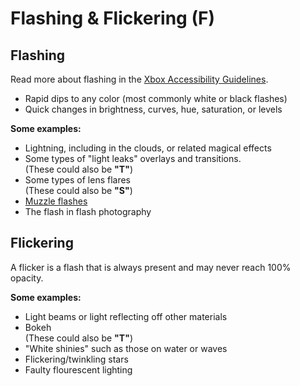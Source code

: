 # Flashing & Flickering **(F)**

## Flashing
Read more about flashing in the [Xbox Accessibility Guidelines](https://web.archive.org/web/20241216140828/https://learn.microsoft.com/en-us/gaming/accessibility/xbox-accessibility-guidelines/118#implementation-guidelines).

- Rapid dips to any color (most commonly white or black flashes)
- Quick changes in brightness, curves, hue, saturation, or levels

**Some examples:**
- Lightning, including in the clouds, or related magical effects
- Some types of "light leaks" overlays and transitions.    
(These could also be **"T"**)
- Some types of lens flares    
(These could also be **"S"**)
- [Muzzle flashes](https://en.wikipedia.org/wiki/Muzzle_flash)
- The flash in flash photography


## Flickering
A flicker is a flash that is always present and may never reach 100% opacity.

**Some examples:**
- Light beams or light reflecting off other materials
- Bokeh    
(These could also be **"T"**)
- "White shinies" such as those on water or waves
- Flickering/twinkling stars
- Faulty flourescent lighting
